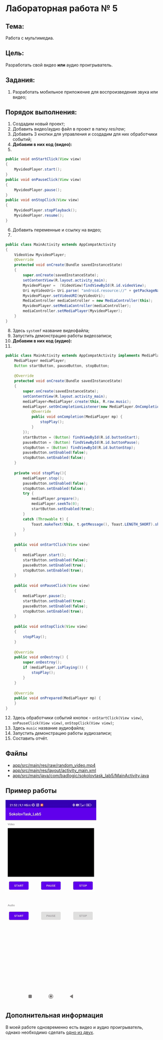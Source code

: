 # Лабораторная работа № 5

## Тема:
Работа с мультимедиа.

## Цель:
Разработать свой видео **или** аудио проигрыватель.

## Задания:
1. Разработать мобильное приложение для воспроизведения звука или видео;

## Порядок выполнения:
1. Создадим новый проект;
2. Добавить видео/аудио файл в проект в папку *res/raw*;
3. Добавить 3 кнопки для управления и создадим для них обработчики событий;
4. **Добавим в них код (видео):**
5. 
```java
public void onStartClick(View view)
{
    MyvideoPlayer.start();
}
public void onPauseClick(View view)
{
    MyvideoPlayer.pause();
}
public void onStopClick(View view)
{
    MyvideoPlayer.stopPlayback();
    MyvideoPlayer.resume();
}
```
6. Добавить переменные и ссылку на видео;
7. 
```java
public class MainActivity extends AppCompatActivity
{
    VideoView MyvideoPlayer;
    @Override
    protected void onCreate(Bundle savedInstanceState)
    {
        super.onCreate(savedInstanceState);
        setContentView(R.layout.activity_main);
        MyvideoPlayer =  (VideoView)findViewById(R.id.videoView);
        Uri myVideoUri= Uri.parse( "android.resource://" + getPackageName() + "/" + R.raw.systemf);
        MyvideoPlayer.setVideoURI(myVideoUri);
        MediaController mediaController = new MediaController(this);
        MyvideoPlayer.setMediaController(mediaController);
        mediaController.setMediaPlayer(MyvideoPlayer);
    }
}
```
8. Здесь `systemf` название видеофайла;
9. Запустить демонстрацию работы видеозаписи;
10. **Добавим в них код (аудио):**
11.
```java
public class MainActivity extends AppCompatActivity implements MediaPlayer.OnPreparedListener {
    MediaPlayer mediaPlayer;
    Button startButton, pauseButton, stopButton;

    @Override
    protected void onCreate(Bundle savedInstanceState)
    {
        super.onCreate(savedInstanceState);
        setContentView(R.layout.activity_main);
        mediaPlayer=MediaPlayer.create(this, R.raw.music);
        mediaPlayer.setOnCompletionListener(new MediaPlayer.OnCompletionListener() {
            @Override
            public void onCompletion(MediaPlayer mp) {
                stopPlay();
            }
        });
        startButton = (Button) findViewById(R.id.buttonStart);
        pauseButton = (Button) findViewById(R.id.buttonPause);
        stopButton = (Button) findViewById(R.id.buttonStop);
        pauseButton.setEnabled(false);
        stopButton.setEnabled(false);
    }

    private void stopPlay(){
        mediaPlayer.stop();
        pauseButton.setEnabled(false);
        stopButton.setEnabled(false);
        try {
            mediaPlayer.prepare();
            mediaPlayer.seekTo(0);
            startButton.setEnabled(true);
        }
        catch (Throwable t) {
            Toast.makeText(this, t.getMessage(), Toast.LENGTH_SHORT).show();
        }
    }

    public void onStartClick(View view)
    {
        mediaPlayer.start();
        startButton.setEnabled(false);
        pauseButton.setEnabled(true);
        stopButton.setEnabled(true);
    }

    public void onPauseClick(View view)
    {
        mediaPlayer.pause();
        startButton.setEnabled(true);
        pauseButton.setEnabled(false);
        stopButton.setEnabled(true);
    }

    public void onStopClick(View view)
    {
        stopPlay();
    }

    @Override
    public void onDestroy() {
        super.onDestroy();
        if (mediaPlayer.isPlaying()) {
            stopPlay();
        }
    }

    @Override
    public void onPrepared(MediaPlayer mp) {
    }
}
```
12. Здесь обработчики событий кнопок - `onStartClick(View view)`, `onPauseClick(View view)`, `onStopClick(View view)`;
13. Здесь `music` название аудиофайла;
14. Запустить демонстрацию работы аудиозаписи;
15. Составить отчёт.

## Файлы
* [app/src/main/res/raw/random_video.mp4](https://github.com/Stirven13/Laboratory-for-mobily-application/blob/Lab5/app/src/main/res/raw/random_video.mp4)
* [app/src/main/res/layout/activity_main.xml](https://github.com/Stirven13/Laboratory-for-mobily-application/blob/Lab5/app/src/main/res/layout/activity_main.xml)
* [app/src/main/java/com/badlogic/sokolovtask_lab5/MainActivity.java](https://github.com/Stirven13/Laboratory-for-mobily-application/blob/Lab5/app/src/main/java/com/badlogic/sokolovtask_lab5/MainActivity.java)

## Пример работы
![image](https://github.com/Stirven13/Laboratory-for-mobily-application/blob/Lab5/example_gif_lab5.gif)

## Дополнительная информация
В моей работе одновременно есть видео и аудио проигрыватель, однако необходимо сделать [одно из двух](#Цель).
